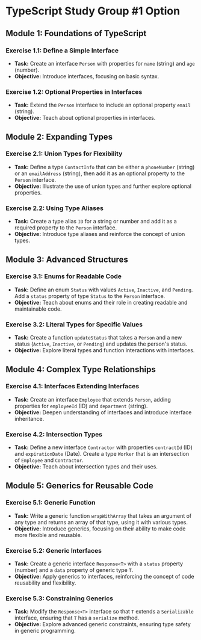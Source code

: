 # TypeScript Study Group #1 Option

## Module 1: Foundations of TypeScript

### Exercise 1.1: Define a Simple Interface
- **Task:** Create an interface `Person` with properties for `name` (string) and `age` (number).
- **Objective:** Introduce interfaces, focusing on basic syntax.

### Exercise 1.2: Optional Properties in Interfaces
- **Task:** Extend the `Person` interface to include an optional property `email` (string).
- **Objective:** Teach about optional properties in interfaces.

## Module 2: Expanding Types

### Exercise 2.1: Union Types for Flexibility
- **Task:** Define a type `ContactInfo` that can be either a `phoneNumber` (string) or an `emailAddress` (string), then add it as an optional property to the `Person` interface.
- **Objective:** Illustrate the use of union types and further explore optional properties.

### Exercise 2.2: Using Type Aliases
- **Task:** Create a type alias `ID` for a string or number and add it as a required property to the `Person` interface.
- **Objective:** Introduce type aliases and reinforce the concept of union types.

## Module 3: Advanced Structures

### Exercise 3.1: Enums for Readable Code
- **Task:** Define an enum `Status` with values `Active`, `Inactive`, and `Pending`. Add a `status` property of type `Status` to the `Person` interface.
- **Objective:** Teach about enums and their role in creating readable and maintainable code.

### Exercise 3.2: Literal Types for Specific Values
- **Task:** Create a function `updateStatus` that takes a `Person` and a new status (`Active`, `Inactive`, or `Pending`) and updates the person's status.
- **Objective:** Explore literal types and function interactions with interfaces.

## Module 4: Complex Type Relationships

### Exercise 4.1: Interfaces Extending Interfaces
- **Task:** Create an interface `Employee` that extends `Person`, adding properties for `employeeId` (ID) and `department` (string).
- **Objective:** Deepen understanding of interfaces and introduce interface inheritance.

### Exercise 4.2: Intersection Types
- **Task:** Define a new interface `Contractor` with properties `contractId` (ID) and `expirationDate` (Date). Create a type `Worker` that is an intersection of `Employee` and `Contractor`.
- **Objective:** Teach about intersection types and their uses.

## Module 5: Generics for Reusable Code

### Exercise 5.1: Generic Function
- **Task:** Write a generic function `wrapWithArray` that takes an argument of any type and returns an array of that type, using it with various types.
- **Objective:** Introduce generics, focusing on their ability to make code more flexible and reusable.

### Exercise 5.2: Generic Interfaces
- **Task:** Create a generic interface `Response<T>` with a `status` property (number) and a `data` property of generic type `T`.
- **Objective:** Apply generics to interfaces, reinforcing the concept of code reusability and flexibility.

### Exercise 5.3: Constraining Generics
- **Task:** Modify the `Response<T>` interface so that `T` extends a `Serializable` interface, ensuring that `T` has a `serialize` method.
- **Objective:** Explore advanced generic constraints, ensuring type safety in generic programming.
